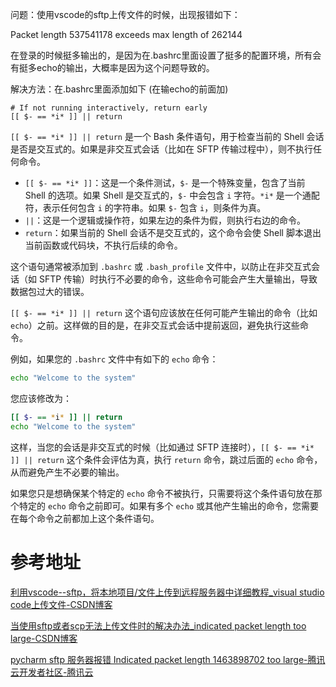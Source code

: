 

问题：使用vscode的sftp上传文件的时候，出现报错如下：

Packet length 537541178 exceeds max length of 262144



在登录的时候挺多输出的，是因为在.bashrc里面设置了挺多的配置环境，所有会有挺多echo的输出，大概率是因为这个问题导致的。

解决方法：在.bashrc里面添加如下 (在输echo的前面加)

```
# If not running interactively, return early
[[ $- == *i* ]] || return
```



`[[ $- == *i* ]] || return` 是一个 Bash 条件语句，用于检查当前的 Shell 会话是否是交互式的。如果是非交互式会话（比如在 SFTP 传输过程中），则不执行任何命令。

- `[[ $- == *i* ]]`：这是一个条件测试，`$-` 是一个特殊变量，包含了当前 Shell 的选项。如果 Shell 是交互式的，`$-` 中会包含 `i` 字符。`*i*` 是一个通配符，表示任何包含 `i` 的字符串。如果 `$-` 包含 `i`，则条件为真。
- `||`：这是一个逻辑或操作符，如果左边的条件为假，则执行右边的命令。
- `return`：如果当前的 Shell 会话不是交互式的，这个命令会使 Shell 脚本退出当前函数或代码块，不执行后续的命令。

这个语句通常被添加到 `.bashrc` 或 `.bash_profile` 文件中，以防止在非交互式会话（如 SFTP 传输）时执行不必要的命令，这些命令可能会产生大量输出，导致数据包过大的错误。











`[[ $- == *i* ]] || return` 这个语句应该放在任何可能产生输出的命令（比如 `echo`）之前。这样做的目的是，在非交互式会话中提前返回，避免执行这些命令。

例如，如果您的 `.bashrc` 文件中有如下的 `echo` 命令：

```bash
echo "Welcome to the system"
```

您应该修改为：

```bash
[[ $- == *i* ]] || return
echo "Welcome to the system"
```

这样，当您的会话是非交互式的时候（比如通过 SFTP 连接时），`[[ $- == *i* ]] || return` 这个条件会评估为真，执行 `return` 命令，跳过后面的 `echo` 命令，从而避免产生不必要的输出。

如果您只是想确保某个特定的 `echo` 命令不被执行，只需要将这个条件语句放在那个特定的 `echo` 命令之前即可。如果有多个 `echo` 或其他产生输出的命令，您需要在每个命令之前都加上这个条件语句。











# 参考地址

[利用vscode--sftp，将本地项目/文件上传到远程服务器中详细教程_visual studio code上传文件-CSDN博客](https://blog.csdn.net/huachizi/article/details/131984148)

[当使用sftp或者scp无法上传文件时的解决办法_indicated packet length too large-CSDN博客](https://blog.csdn.net/qq_42897012/article/details/122991339)

[pycharm sftp 服务器报错 Indicated packet length 1463898702 too large-腾讯云开发者社区-腾讯云](https://cloud.tencent.com/developer/article/1854091)